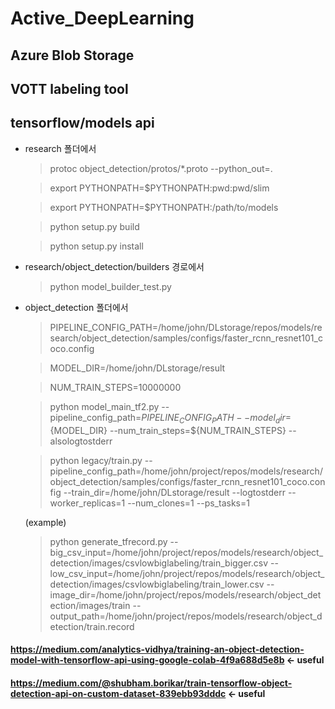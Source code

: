 # Active_DeepLearning

## Azure Blob Storage
## VOTT labeling tool


## tensorflow/models api 
- research 폴더에서

  > protoc object_detection/protos/*.proto --python_out=.
  
  > export PYTHONPATH=$PYTHONPATH:pwd:pwd/slim
  
  > export PYTHONPATH=$PYTHONPATH:/path/to/models
  
  > python setup.py build
  
  > python setup.py install
  
- research/object_detection/builders 경로에서

  > python model_builder_test.py

- object_detection 폴더에서

  > PIPELINE_CONFIG_PATH=/home/john/DLstorage/repos/models/research/object_detection/samples/configs/faster_rcnn_resnet101_coco.config

  > MODEL_DIR=/home/john/DLstorage/result

  > NUM_TRAIN_STEPS=10000000

  > python model_main_tf2.py --pipeline_config_path=${PIPELINE_CONFIG_PATH} --model_dir=${MODEL_DIR} --num_train_steps=${NUM_TRAIN_STEPS} --alsologtostderr

  > python legacy/train.py --pipeline_config_path=/home/john/project/repos/models/research/object_detection/samples/configs/faster_rcnn_resnet101_coco.config       --train_dir=/home/john/DLstorage/result --logtostderr --worker_replicas=1 --num_clones=1 --ps_tasks=1

  (example)
  > python generate_tfrecord.py --big_csv_input=/home/john/project/repos/models/research/object_detection/images/csvlowbiglabeling/train_bigger.csv --low_csv_input=/home/john/project/repos/models/research/object_detection/images/csvlowbiglabeling/train_lower.csv --image_dir=/home/john/project/repos/models/research/object_detection/images/train --output_path=/home/john/project/repos/models/research/object_detection/train.record

#### https://medium.com/analytics-vidhya/training-an-object-detection-model-with-tensorflow-api-using-google-colab-4f9a688d5e8b <- useful

#### https://medium.com/@shubham.borikar/train-tensorflow-object-detection-api-on-custom-dataset-839ebb93dddc <- useful

